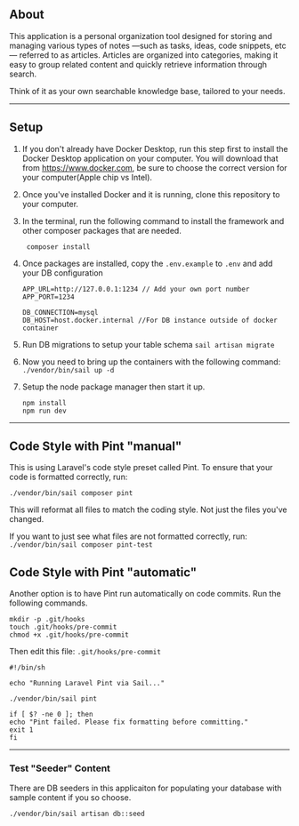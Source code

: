 
## About
This application is a personal organization tool designed for storing and managing various types of notes —such as tasks, ideas, code snippets, etc— referred to as articles. Articles are organized into categories, making it easy to group related content and quickly retrieve information through search.

Think of it as your own searchable knowledge base, tailored to your needs.

---

## Setup

1. If you don't already have Docker Desktop, run this step first to install the Docker Desktop application on your computer. You will download that from
   https://www.docker.com, be sure to choose the correct version for your computer(Apple chip vs Intel).

2. Once you've installed Docker and it is running, clone this repository to your computer.

4. In the terminal, run the following command to install the framework and other composer packages that are needed.

   ``` composer install```

5. Once packages are installed, copy the `.env.example` to `.env` and add your DB configuration
    ```
    APP_URL=http://127.0.0.1:1234 // Add your own port number
    APP_PORT=1234
    
    DB_CONNECTION=mysql
    DB_HOST=host.docker.internal //For DB instance outside of docker container
   ```

6. Run DB migrations to setup your table schema
    ```sail artisan migrate```

7. Now you need to bring up the containers with the following command:
    ```./vendor/bin/sail up -d```

8. Setup the node package manager then start it up.
    ```
    npm install
    npm run dev
    ```

---

## Code Style with Pint "manual"

This is using Laravel's code style preset called Pint. To ensure that your code is formatted correctly, run:

    ./vendor/bin/sail composer pint

This will reformat all files to match the coding style. Not just the files you've changed.

If you want to just see what files are not formatted correctly, run:
    ```
    ./vendor/bin/sail composer pint-test
    ```

## Code Style with Pint "automatic"
Another option is to have Pint run automatically on code commits. Run the following commands.

    mkdir -p .git/hooks
    touch .git/hooks/pre-commit
    chmod +x .git/hooks/pre-commit    

Then edit this file: `.git/hooks/pre-commit`


    #!/bin/sh
    
    echo "Running Laravel Pint via Sail..."
    
    ./vendor/bin/sail pint
    
    if [ $? -ne 0 ]; then
    echo "Pint failed. Please fix formatting before committing."
    exit 1
    fi



---

### Test "Seeder" Content
There are DB seeders in this applicaiton for populating your database with sample content if you so choose.

    ./vendor/bin/sail artisan db::seed
